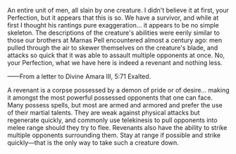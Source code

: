 An entire unit of men, all slain by one creature. I didn't believe it at first, your Perfection, but it appears that this is so. We have a survivor, and while at first I thought his rantings pure exaggeration... it appears to be no simple skeleton. The descriptions of the creature's abilities were eerily similar to those our brothers at Marnas Pell encountered almost a century ago: men pulled through the air to skewer themselves on the creature's blade, and attacks so quick that it was able to assault multiple opponents at once. No, your Perfection, what we have here is indeed a revenant and nothing less.

——From a letter to Divine Amara III, 5:71 Exalted.

A revenant is a corpse possessed by a demon of pride or of desire... making it amongst the most powerful possessed opponents that one can face. Many possess spells, but most are armed and armored and prefer the use of their martial talents. They are weak against physical attacks but regenerate quickly, and commonly use telekinesis to pull opponents into melee range should they try to flee. Revenants also have the ability to strike multiple opponents surrounding them. Stay at range if possible and strike quickly—that is the only way to take such a creature down.
